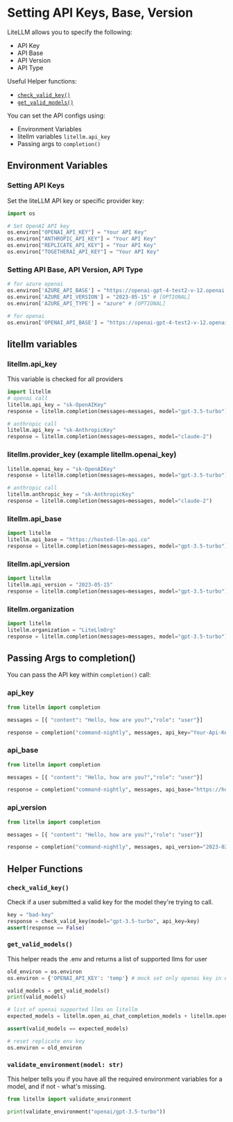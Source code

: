 # Setting API Keys, Base, Version

LiteLLM allows you to specify the following:
* API Key
* API Base
* API Version
* API Type

Useful Helper functions: 
* [`check_valid_key()`](#check_valid_key)
* [`get_valid_models()`](#get_valid_models)

You can set the API configs using:
* Environment Variables
* litellm variables `litellm.api_key`
* Passing args to `completion()`

## Environment Variables

### Setting API Keys

Set the liteLLM API key or specific provider key:

```python
import os 

# Set OpenAI API key
os.environ["OPENAI_API_KEY"] = "Your API Key"
os.environ["ANTHROPIC_API_KEY"] = "Your API Key"
os.environ["REPLICATE_API_KEY"] = "Your API Key"
os.environ["TOGETHERAI_API_KEY"] = "Your API Key"
```

### Setting API Base, API Version, API Type

```python
# for azure openai
os.environ['AZURE_API_BASE'] = "https://openai-gpt-4-test2-v-12.openai.azure.com/"
os.environ['AZURE_API_VERSION'] = "2023-05-15" # [OPTIONAL]
os.environ['AZURE_API_TYPE'] = "azure" # [OPTIONAL]

# for openai
os.environ['OPENAI_API_BASE'] = "https://openai-gpt-4-test2-v-12.openai.azure.com/"
```

## litellm variables

### litellm.api_key
This variable is checked for all providers

```python
import litellm
# openai call
litellm.api_key = "sk-OpenAIKey"
response = litellm.completion(messages=messages, model="gpt-3.5-turbo")

# anthropic call
litellm.api_key = "sk-AnthropicKey"
response = litellm.completion(messages=messages, model="claude-2")
```

### litellm.provider_key (example litellm.openai_key)

```python
litellm.openai_key = "sk-OpenAIKey"
response = litellm.completion(messages=messages, model="gpt-3.5-turbo")

# anthropic call
litellm.anthropic_key = "sk-AnthropicKey"
response = litellm.completion(messages=messages, model="claude-2")
```

### litellm.api_base

```python
import litellm
litellm.api_base = "https://hosted-llm-api.co"
response = litellm.completion(messages=messages, model="gpt-3.5-turbo")
```

### litellm.api_version

```python
import litellm
litellm.api_version = "2023-05-15"
response = litellm.completion(messages=messages, model="gpt-3.5-turbo")
```

### litellm.organization
```python
import litellm
litellm.organization = "LiteLlmOrg"
response = litellm.completion(messages=messages, model="gpt-3.5-turbo")
```

## Passing Args to completion()

You can pass the API key within `completion()` call:

### api_key
```python
from litellm import completion

messages = [{ "content": "Hello, how are you?","role": "user"}]

response = completion("command-nightly", messages, api_key="Your-Api-Key")
```

### api_base

```python
from litellm import completion

messages = [{ "content": "Hello, how are you?","role": "user"}]

response = completion("command-nightly", messages, api_base="https://hosted-llm-api.co")
```

### api_version

```python
from litellm import completion

messages = [{ "content": "Hello, how are you?","role": "user"}]

response = completion("command-nightly", messages, api_version="2023-02-15")
```

## Helper Functions

### `check_valid_key()`

Check if a user submitted a valid key for the model they're trying to call. 

```python
key = "bad-key"
response = check_valid_key(model="gpt-3.5-turbo", api_key=key)
assert(response == False)
```

### `get_valid_models()`

This helper reads the .env and returns a list of supported llms for user

```python
old_environ = os.environ
os.environ = {'OPENAI_API_KEY': 'temp'} # mock set only openai key in environ

valid_models = get_valid_models()
print(valid_models)

# list of openai supported llms on litellm
expected_models = litellm.open_ai_chat_completion_models + litellm.open_ai_text_completion_models

assert(valid_models == expected_models)

# reset replicate env key
os.environ = old_environ
```

### `validate_environment(model: str)`

This helper tells you if you have all the required environment variables for a model, and if not - what's missing. 

```python
from litellm import validate_environment

print(validate_environment("openai/gpt-3.5-turbo"))
```